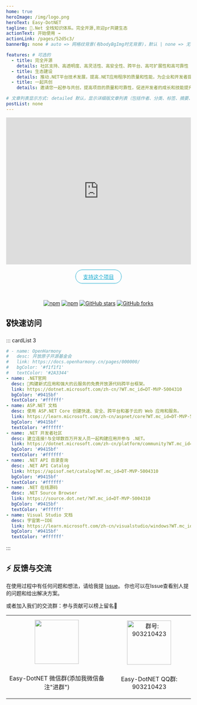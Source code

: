 ```yaml
---
home: true
heroImage: /img/logo.png
heroText: Easy-DotNET
tagline: 🚀.Net 全栈知识体系。完全开源,欢迎pr共建生态
actionText: 开始使用 →
actionLink: /pages/52d5c3/
bannerBg: none # auto => 网格纹背景(有bodyBgImg时无背景)，默认 | none => 无 | '大图地址' | background: 自定义背景样式       提示：如发现文本颜色不适应你的背景时可以到palette.styl修改$bannerTextColor变量

features: # 可选的
  - title: 完全开源
    details: 社区支持、高透明度、高灵活性、高安全性、跨平台、高可扩展性和高可靠性
  - title: 生态建设
    details: 推动.NET平台技术发展，提高.NET应用程序的质量和性能，为企业和开发者提供更好的开发体验和更广阔的市场机遇
  - title: 一起共创
    details: 邀请您一起参与共创，提高项目的质量和可靠性，促进开发者的成长和技能提升，同时帮助更多的.netor

# 文章列表显示方式: detailed 默认，显示详细版文章列表（包括作者、分类、标签、摘要、分页等）| simple => 显示简约版文章列表（仅标题和日期）| none 不显示文章列表
postList: none
---
```

<iframe width="100%" height="400" src="https://time.graphics/embed?v=1&id=593132" frameborder="0" allowfullscreen></iframe>
<p align="center">
  <a class="become-sponsor" href="/pages/1b12ed/">支持这个项目</a>
</p>

<style>
.home-wrapper .banner .banner-conent .hero h1 {
    /* --tw-text-opacity: 1;
    color: rgb(81 43 212 / var(--tw-text-opacity)); */

    font-size: 4.25rem;
    font-family: "Space Grotesk",Helvetica,Arial,sans-serif;
    text-decoration-thickness: initial;
    text-transform: none;
    -webkit-text-fill-color: transparent;
    background: var(--gradient-purple-magenta);
    --gradient-purple-magenta: linear-gradient(128.87deg,#512bd4 14.05%,#d600aa 89.3%);
    background-clip: text;
    -webkit-background-clip: text;
    margin-bottom: 36px;
    padding-top: 3rem;
}
.become-sponsor {
  padding: 8px 20px;
  display: inline-block;
  color: #11a8cd;
  border-radius: 30px;
  box-sizing: border-box;
  border: 1px solid #11a8cd;
}
</style>

<br/>
<p align="center">
  <a href="https://www.npmjs.com/package/vuepress-theme-vdoing" target="_blank"><img src="https://img.shields.io/npm/v/vuepress-theme-vdoing" alt="npm" class="no-zoom"></a>
  <a href="https://www.npmjs.com/package/vuepress-theme-vdoing" target="_blank"><img src="https://img.shields.io/npm/dt/vuepress-theme-vdoing" alt="npm" class="no-zoom"></a>
  <a href="https://github.com/xugaoyi/vuepress-theme-vdoing" target="_blank"><img src='https://img.shields.io/github/stars/xugaoyi/vuepress-theme-vdoing' alt='GitHub stars' class="no-zoom"></a>
  <a href="https://github.com/xugaoyi/vuepress-theme-vdoing" target="_blank"><img src='https://img.shields.io/github/forks/xugaoyi/vuepress-theme-vdoing' alt='GitHub forks' class="no-zoom"></a>
</p>


## 🎖快速访问
::: cardList 3
```yaml
# - name: OpenHarmony
#   desc: 开放原子开源基金会
#   link: https://docs.openharmony.cn/pages/000000/
#   bgColor: '#f1f1f1'
#   textColor: '#2A3344'
- name: .NET官网
  desc: 🚀构建新式应用和强大的云服务的免费开放源代码跨平台框架。
  link: https://dotnet.microsoft.com/zh-cn/?WT.mc_id=DT-MVP-5004310
  bgColor: '#9415bf'
  textColor: '#ffffff'
- name: ASP.NET 文档
  desc: 使用 ASP.NET Core 创建快速、安全、跨平台和基于云的 Web 应用和服务。 
  link: https://learn.microsoft.com/zh-cn/aspnet/core?WT.mc_id=DT-MVP-5004310
  bgColor: '#9415bf'
  textColor: '#ffffff'
- name: .NET 开发者社区
  desc: 建立连接!与全球数百万开发人员一起构建应用并参与 .NET。
  link: https://dotnet.microsoft.com/zh-cn/platform/community?WT.mc_id=DT-MVP-5004310
  bgColor: '#9415bf'
  textColor: '#ffffff'
- name: .NET API 目录查询
  desc: .NET API Catalog
  link: https://apisof.net/catalog?WT.mc_id=DT-MVP-5004310
  bgColor: '#9415bf'
  textColor: '#ffffff'
- name: .NET 在线源码
  desc: .NET Source Browser
  link: https://source.dot.net/?WT.mc_id=DT-MVP-5004310
  bgColor: '#9415bf'
  textColor: '#ffffff'
- name: Visual Studio 文档
  desc: 宇宙第一IDE
  link: https://learn.microsoft.com/zh-cn/visualstudio/windows?WT.mc_id=DT-MVP-5004310
  bgColor: '#9415bf'
  textColor: '#ffffff'
```
:::


## ⚡ 反馈与交流

在使用过程中有任何问题和想法，请给我提 [Issue](https://github.com/786744873/easy-dotnet/issues)。
你也可以在Issue查看别人提的问题和给出解决方案。

或者加入我们的交流群：参与贡献可以榜上留名💯

<table>
  <tbody>
    <tr>
      <td align="center" valign="middle">
        <img src="/img/qrcode/wxq.png" class="no-zoom" style="width:120px;margin: 10px;">
        <p>Easy-DotNET 微信群(添加我微信备注"进群")</p>
      </td>
      <td align="center" valign="middle">
        <img :src="$withBase('/img/qrcode/qqq.png')" alt="群号: 903210423" class="no-zoom" style="width:120px;margin: 10px;">
        <p>Easy-DotNET QQ群: 903210423</p>
      </td>
    </tr>
  </tbody>
</table>


<!-- AD -->
<!-- <div class="wwads-cn wwads-horizontal page-wwads" data-id="136"></div> -->
<style>
  .page-wwads{
    width:100%!important;
    min-height: 0;
    margin: 0;
  }
  .page-wwads .wwads-img img{
    width:80px!important;
  }
  .page-wwads .wwads-poweredby{
    width: 40px;
    position: absolute;
    right: 25px;
    bottom: 3px;
  }
  .wwads-content .wwads-text, .page-wwads .wwads-text{
    height: 100%;
    padding-top: 5px;
    display: block;
  }
</style>
